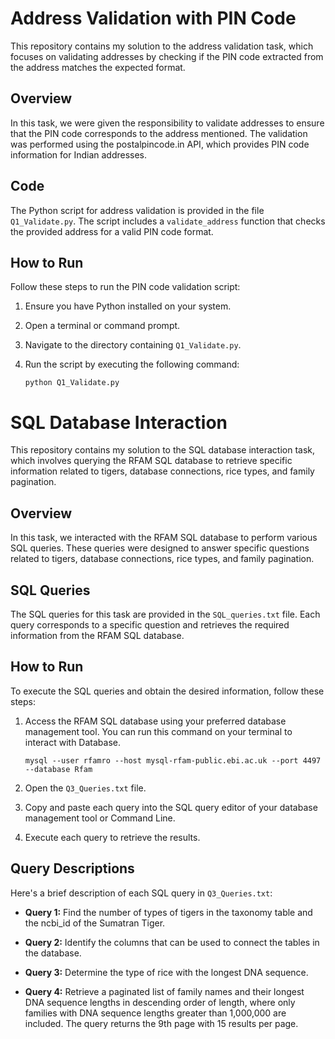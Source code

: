 # Address Validation with PIN Code

This repository contains my solution to the address validation task, which focuses on validating addresses by checking if the PIN code extracted from the address matches the expected format.

## Overview

In this task, we were given the responsibility to validate addresses to ensure that the PIN code corresponds to the address mentioned. The validation was performed using the postalpincode.in API, which provides PIN code information for Indian addresses.

## Code

The Python script for address validation is provided in the file `Q1_Validate.py`. The script includes a `validate_address` function that checks the provided address for a valid PIN code format.

## How to Run

Follow these steps to run the PIN code validation script:

1. Ensure you have Python installed on your system.

2. Open a terminal or command prompt.

3. Navigate to the directory containing `Q1_Validate.py`.

4. Run the script by executing the following command:

       python Q1_Validate.py

# SQL Database Interaction

This repository contains my solution to the SQL database interaction task, which involves querying the RFAM SQL database to retrieve specific information related to tigers, database connections, rice types, and family pagination.

## Overview

In this task, we interacted with the RFAM SQL database to perform various SQL queries. These queries were designed to answer specific questions related to tigers, database connections, rice types, and family pagination.

## SQL Queries

The SQL queries for this task are provided in the `SQL_queries.txt` file. Each query corresponds to a specific question and retrieves the required information from the RFAM SQL database.

## How to Run

To execute the SQL queries and obtain the desired information, follow these steps:

1. Access the RFAM SQL database using your preferred database management tool. You can run this command on your terminal to interact with Database.

       mysql --user rfamro --host mysql-rfam-public.ebi.ac.uk --port 4497 --database Rfam

3. Open the `Q3_Queries.txt` file.

4. Copy and paste each query into the SQL query editor of your database management tool or Command Line.

5. Execute each query to retrieve the results.

## Query Descriptions

Here's a brief description of each SQL query in `Q3_Queries.txt`:

- **Query 1:** Find the number of types of tigers in the taxonomy table and the ncbi_id of the Sumatran Tiger.

- **Query 2:** Identify the columns that can be used to connect the tables in the database.

- **Query 3:** Determine the type of rice with the longest DNA sequence.

- **Query 4:** Retrieve a paginated list of family names and their longest DNA sequence lengths in descending order of length, where only families with DNA sequence lengths greater than 1,000,000 are included. The query returns the 9th page with 15 results per page.


